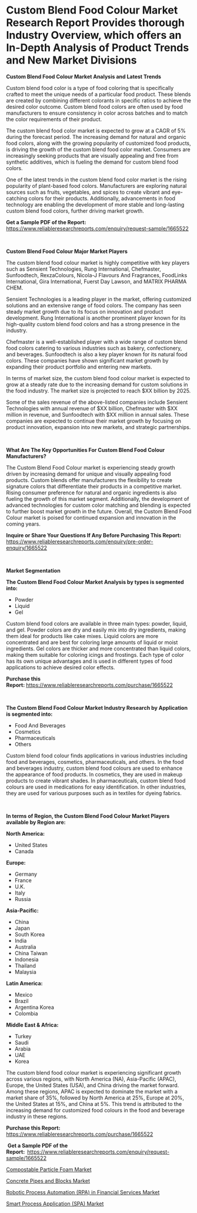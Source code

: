 <p><h1>Custom Blend Food Colour Market Research Report Provides thorough Industry Overview, which offers an In-Depth Analysis of Product Trends and New Market Divisions</h1></p><p><strong>Custom Blend Food Colour Market Analysis and Latest Trends</strong></p>
<p><p>Custom blend food color is a type of food coloring that is specifically crafted to meet the unique needs of a particular food product. These blends are created by combining different colorants in specific ratios to achieve the desired color outcome. Custom blend food colors are often used by food manufacturers to ensure consistency in color across batches and to match the color requirements of their product.</p><p>The custom blend food color market is expected to grow at a CAGR of 5% during the forecast period. The increasing demand for natural and organic food colors, along with the growing popularity of customized food products, is driving the growth of the custom blend food color market. Consumers are increasingly seeking products that are visually appealing and free from synthetic additives, which is fueling the demand for custom blend food colors.</p><p>One of the latest trends in the custom blend food color market is the rising popularity of plant-based food colors. Manufacturers are exploring natural sources such as fruits, vegetables, and spices to create vibrant and eye-catching colors for their products. Additionally, advancements in food technology are enabling the development of more stable and long-lasting custom blend food colors, further driving market growth.</p></p>
<p><strong>Get a Sample PDF of the Report:&nbsp;</strong> <a href="https://www.reliableresearchreports.com/enquiry/request-sample/1665522">https://www.reliableresearchreports.com/enquiry/request-sample/1665522</a></p>
<p>&nbsp;</p>
<p><strong>Custom Blend Food Colour Major Market Players</strong></p>
<p><p>The custom blend food colour market is highly competitive with key players such as Sensient Technologies, Rung International, Chefmaster, Sunfoodtech, RexzaColours, Nicola-J Flavours And Fragrances, FoodLinks International, Gira International, Fuerst Day Lawson, and MATRIX PHARMA CHEM. </p><p>Sensient Technologies is a leading player in the market, offering customized solutions and an extensive range of food colors. The company has seen steady market growth due to its focus on innovation and product development. Rung International is another prominent player known for its high-quality custom blend food colors and has a strong presence in the industry.</p><p>Chefmaster is a well-established player with a wide range of custom blend food colors catering to various industries such as bakery, confectionery, and beverages. Sunfoodtech is also a key player known for its natural food colors. These companies have shown significant market growth by expanding their product portfolio and entering new markets.</p><p>In terms of market size, the custom blend food colour market is expected to grow at a steady rate due to the increasing demand for custom solutions in the food industry. The market size is projected to reach $XX billion by 2025.</p><p>Some of the sales revenue of the above-listed companies include Sensient Technologies with annual revenue of $XX billion, Chefmaster with $XX million in revenue, and Sunfoodtech with $XX million in annual sales. These companies are expected to continue their market growth by focusing on product innovation, expansion into new markets, and strategic partnerships.</p></p>
<p>&nbsp;</p>
<p><strong>What Are The Key Opportunities For Custom Blend Food Colour Manufacturers?</strong></p>
<p><p>The Custom Blend Food Colour market is experiencing steady growth driven by increasing demand for unique and visually appealing food products. Custom blends offer manufacturers the flexibility to create signature colors that differentiate their products in a competitive market. Rising consumer preference for natural and organic ingredients is also fueling the growth of this market segment. Additionally, the development of advanced technologies for custom color matching and blending is expected to further boost market growth in the future. Overall, the Custom Blend Food Colour market is poised for continued expansion and innovation in the coming years.</p></p>
<p><strong>Inquire or Share Your Questions If Any Before Purchasing This Report:</strong> <a href="https://www.reliableresearchreports.com/enquiry/pre-order-enquiry/1665522">https://www.reliableresearchreports.com/enquiry/pre-order-enquiry/1665522</a></p>
<p>&nbsp;</p>
<p><strong>Market Segmentation</strong></p>
<p><strong>The Custom Blend Food Colour Market Analysis by types is segmented into:</strong></p>
<p><ul><li>Powder</li><li>Liquid</li><li>Gel</li></ul></p>
<p><p>Custom blend food colors are available in three main types: powder, liquid, and gel. Powder colors are dry and easily mix into dry ingredients, making them ideal for products like cake mixes. Liquid colors are more concentrated and are best for coloring large amounts of liquid or moist ingredients. Gel colors are thicker and more concentrated than liquid colors, making them suitable for coloring icings and frostings. Each type of color has its own unique advantages and is used in different types of food applications to achieve desired color effects.</p></p>
<p><strong>Purchase this Report:&nbsp;</strong><a href="https://www.reliableresearchreports.com/purchase/1665522">https://www.reliableresearchreports.com/purchase/1665522</a></p>
<p>&nbsp;</p>
<p><strong>The Custom Blend Food Colour Market Industry Research by Application is segmented into:</strong></p>
<p><ul><li>Food And Beverages</li><li>Cosmetics</li><li>Pharmaceuticals</li><li>Others</li></ul></p>
<p><p>Custom blend food colour finds applications in various industries including food and beverages, cosmetics, pharmaceuticals, and others. In the food and beverages industry, custom blend food colours are used to enhance the appearance of food products. In cosmetics, they are used in makeup products to create vibrant shades. In pharmaceuticals, custom blend food colours are used in medications for easy identification. In other industries, they are used for various purposes such as in textiles for dyeing fabrics.</p></p>
<p>&nbsp;</p>
<p><strong>In terms of Region, the Custom Blend Food Colour Market Players available by Region are:</strong></p>
<p>
    <p> <strong> North America: </strong>
        <ul>
            <li>United States</li>
            <li>Canada</li>
        </ul>
        </p> 
    <p> <strong> Europe: </strong>
        <ul>
            <li>Germany</li>
            <li>France</li>
            <li>U.K.</li>
            <li>Italy</li>
            <li>Russia</li>
        </ul>
        </p> 
    <p> <strong> Asia-Pacific: </strong>
        <ul>
            <li>China</li>
            <li>Japan</li>
            <li>South Korea</li>
            <li>India</li>
            <li>Australia</li>
            <li>China Taiwan</li>
            <li>Indonesia</li>
            <li>Thailand</li>
            <li>Malaysia</li>
        </ul>
        </p> 
    <p> <strong> Latin America: </strong>
        <ul>
            <li>Mexico</li>
            <li>Brazil</li>
            <li>Argentina Korea</li>
            <li>Colombia</li>
        </ul>
        </p> 
    <p> <strong> Middle East & Africa: </strong>
        <ul>
            <li>Turkey</li>
            <li>Saudi</li>
            <li>Arabia</li>
            <li>UAE</li>
            <li>Korea</li>
        </ul>
    </p>
    </p>
<p><p>The custom blend food colour market is experiencing significant growth across various regions, with North America (NA), Asia-Pacific (APAC), Europe, the United States (USA), and China driving the market forward. Among these regions, APAC is expected to dominate the market with a market share of 35%, followed by North America at 25%, Europe at 20%, the United States at 15%, and China at 5%. This trend is attributed to the increasing demand for customized food colours in the food and beverage industry in these regions.</p></p>
<p><strong>Purchase this Report: </strong><a href="https://www.reliableresearchreports.com/purchase/1665522">https://www.reliableresearchreports.com/purchase/1665522</a></p>
<p>&nbsp;<strong>Get a Sample PDF of the Report:&nbsp;&nbsp;</strong><a href="https://www.reliableresearchreports.com/enquiry/request-sample/1665522">https://www.reliableresearchreports.com/enquiry/request-sample/1665522</a></p>
<p><strong></strong></p>
<p><p><a href="https://github.com/wwwkeltoum/Market-Research-Report-List-2/blob/main/compostable-particle-foam-market.md">Compostable Particle Foam Market</a></p><p><a href="https://github.com/gamblestampleyjenny50m5sl6/Market-Research-Report-List-1/blob/main/concrete-pipes-and-blocks-market.md">Concrete Pipes and Blocks Market</a></p><p><a href="https://issuu.com/reportprime-2/docs/robotic-process-automation-rpa-in-financial-servic">Robotic Process Automation (RPA) in Financial Services Market</a></p><p><a href="https://issuu.com/reportprime-2/docs/smart-process-application-spa-market-size-2030.ppt">Smart Process Application (SPA) Market</a></p></p>